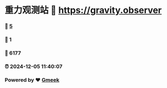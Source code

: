 # 重力观测站 :link: https://gravity.observer 
### :page_facing_up: [5](https://gravity.observer/tag.html) 
### :speech_balloon: 1 
### :hibiscus: 6177 
### :alarm_clock: 2024-12-05 11:40:07 
### Powered by :heart: [Gmeek](https://github.com/Meekdai/Gmeek)
